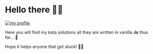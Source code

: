 # Hello there 👋🏼

<a href="https://www.codewars.com/users/RenierC">
  <img
    src="https://www.codewars.com/users/RenierC/badges/large"
    alt="my profile"
    target="_blank"
  />
</a>

Here you will find my kata solutions all they are written in vanilla **Js** thus far... 👀

Hope it helps anyone that got stuck! 🙏🏼
